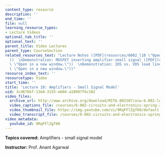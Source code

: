 ```yaml
---
content_type: resource
description: ''
end_time: ''
file: null
learning_resource_types:
- Lecture Videos
optional_tab_title: ''
optional_text: ''
parent_title: Video Lectures
parent_type: CourseSection
related_resources_text: "Lecture Notes ([PDF](resources/6002_l10 \"Open in a new window.\"\
  ))  \nDemonstration: MOSFET inverting amplifier-small signal ([PDF](resources/demo_09\
  \ \"Open in a new window.\"))  \nDemonstration: IDS vs. VDS load line ([PDF](resources/demo_10\
  \ \"Open in a new window.\"))"
resource_index_text: ''
resourcetype: Video
start_time: ''
title: 'Lecture 10: Amplifiers - Small Signal Model'
uid: 3cd676bf-13e8-3155-e604-a18997f6c102
video_files:
  archive_url: http://www.archive.org/download/MIT6.002S07/ocw-6.002-lec-mit-10250-09oct2003-220k.mp4
  video_captions_file: /courses/6-002-circuits-and-electronics-spring-2007/f63b04c4232e58669c928a7aad2ce579_9RqFFlZgf60.vtt
  video_thumbnail_file: https://img.youtube.com/vi/9RqFFlZgf60/default.jpg
  video_transcript_file: /courses/6-002-circuits-and-electronics-spring-2007/9c81ffbe8075ee01caf4709269fe5f3a_9RqFFlZgf60.pdf
video_metadata:
  youtube_id: 9RqFFlZgf60
---
```


**Topics covered:** Amplifiers - small signal model

**Instructor:** Prof. Anant Agarwal